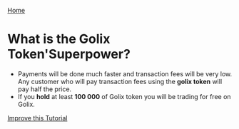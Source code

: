 
[Home](/README.md)

# What is the Golix Token'Superpower?

- Payments will be done much faster and transaction fees will be very low. Any customer who will pay transaction fees using the **golix token** will pay half the price.
- If you **hold** at least **100 000** of Golix token you will be trading for free on Golix.

[Improve this Tutorial](https://github.com/golixdotcom/guides/edit/master/golix_token_glx/golix_token_glx_superpower.md)


